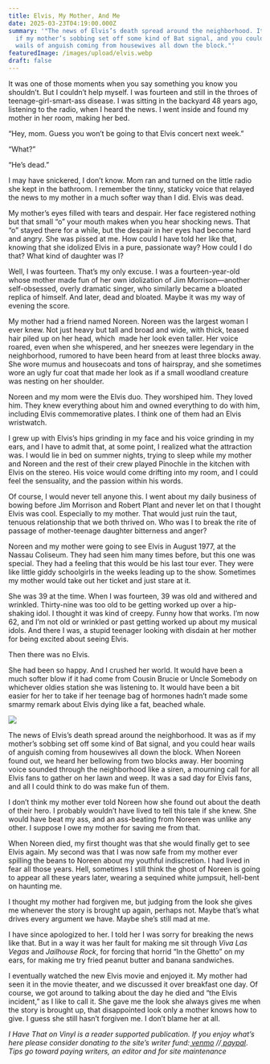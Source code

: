 ```yaml
---
title: Elvis, My Mother, And Me
date: 2025-03-23T04:19:00.000Z
summary: '"The news of Elvis’s death spread around the neighborhood. It was as
  if my mother’s sobbing set off some kind of Bat signal, and you could hear
  wails of anguish coming from housewives all down the block."'
featuredImage: /images/upload/elvis.webp
draft: false
---
```

It was one of those moments when you say something you know you shouldn’t. But I couldn’t help myself. I was fourteen and still in the throes of teenage-girl-smart-ass disease. I was sitting in the backyard 48 years ago, listening to the radio, when I heard the news. I went inside and found my mother in her room, making her bed.

“Hey, mom. Guess you won’t be going to that Elvis concert next week.”

“What?”

“He’s dead.”

I may have snickered, I don’t know. Mom ran and turned on the little radio she kept in the bathroom. I remember the tinny, staticky voice that relayed the news to my mother in a much softer way than I did. Elvis was dead. 

My mother’s eyes filled with tears and despair. Her face registered nothing but that small “o” your mouth makes when you hear shocking news. That “o” stayed there for a while, but the despair in her eyes had become hard and angry. She was pissed at me. How could I have told her like that, knowing that she idolized Elvis in a pure, passionate way? How could I do that? What kind of daughter was I?

Well, I was fourteen. That’s my only excuse. I was a fourteen-year-old whose mother made fun of her own idolization of Jim Morrison—another self-obsessed, overly dramatic singer, who similarly became a bloated replica of himself. And later, dead and bloated. Maybe it was my way of evening the score.

My mother had a friend named Noreen. Noreen was the largest woman I ever knew. Not just heavy but tall and broad and wide, with thick, teased hair piled up on her head, which  made her look even taller. Her voice roared, even when she whispered, and her sneezes were legendary in the neighborhood, rumored to have been heard from at least three blocks away. She wore mumus and housecoats and tons of hairspray, and she sometimes wore an ugly fur coat that made her look as if a small woodland creature was nesting on her shoulder.

Noreen and my mom were the Elvis duo. They worshiped him. They loved him. They knew everything about him and owned everything to do with him, including Elvis commemorative plates. I think one of them had an Elvis wristwatch. 

I grew up with Elvis’s hips grinding in my face and his voice grinding in my ears, and I have to admit that, at some point, I realized what the attraction was. I would lie in bed on summer nights, trying to sleep while my mother and Noreen and the rest of their crew played Pinochle in the kitchen with Elvis on the stereo. His voice would come drifting into my room, and I could feel the sensuality, and the passion within his words. 

Of course, I would never tell anyone this. I went about my daily business of bowing before Jim Morrison and Robert Plant and never let on that I thought Elvis was cool. Especially to my mother. That would just ruin the taut, tenuous relationship that we both thrived on. Who was I to break the rite of passage of mother-teenage daughter bitterness and anger?

Noreen and my mother were going to see Elvis in August 1977, at the Nassau Coliseum. They had seen him many times before, but this one was special. They had a feeling that this would be his last tour ever. They were like little giddy schoolgirls in the weeks leading up to the show. Sometimes my mother would take out her ticket and just stare at it. 

She was 39 at the time. When I was fourteen, 39 was old and withered and wrinkled. Thirty-nine was too old to be getting worked up over a hip-shaking idol. I thought it was kind of creepy. Funny how that works. I’m now 62, and I’m not old or wrinkled or past getting worked up about my musical idols. And there I was, a stupid teenager looking with disdain at her mother for being excited about seeing Elvis.

Then there was no Elvis.

She had been so happy. And I crushed her world. It would have been a much softer blow if it had come from Cousin Brucie or Uncle Somebody on whichever oldies station she was listening to. It would have been a bit easier for her to take if her teenage bag of hormones hadn’t made some smarmy remark about Elvis dying like a fat, beached whale.

![](/images/upload/elv2.webp)

The news of Elvis’s death spread around the neighborhood. It was as if my mother’s sobbing set off some kind of Bat signal, and you could hear wails of anguish coming from housewives all down the block. When Noreen found out, we heard her bellowing from two blocks away. Her booming voice sounded through the neighborhood like a siren, a mourning call for all Elvis fans to gather on her lawn and weep. It was a sad day for Elvis fans, and all I could think to do was make fun of them.

I don’t think my mother ever told Noreen how she found out about the death of their hero. I probably wouldn’t have lived to tell this tale if she knew. She would have beat my ass, and an ass-beating from Noreen was unlike any other. I suppose I owe my mother for saving me from that.

When Noreen died, my first thought was that she would finally get to see Elvis again. My second was that I was now safe from my mother ever spilling the beans to Noreen about my youthful indiscretion. I had lived in fear all those years. Hell, sometimes I still think the ghost of Noreen is going to appear all these years later, wearing a sequined white jumpsuit, hell-bent on haunting me.

I thought my mother had forgiven me, but judging from the look she gives me whenever the story is brought up again, perhaps not. Maybe that’s what drives every argument we have. Maybe she’s still mad at me.

I have since apologized to her. I told her I was sorry for breaking the news like that. But in a way it was her fault for making me sit through *Viva Las Vegas* and *Jailhouse Rock*, for forcing that horrid “In the Ghetto” on my ears, for making me try fried peanut butter and banana sandwiches.

I eventually watched the new Elvis movie and enjoyed it. My mother had seen it in the movie theater, and we discussed it over breakfast one day. Of course, we got around to talking about the day he died and “the Elvis incident,” as I like to call it. She gave me the look she always gives me when the story is brought up, that disappointed look only a mother knows how to give. I guess she still hasn’t forgiven me. I don’t blame her at all.

*I Have That on Vinyl is a reader supported publication. If you enjoy what’s here please consider donating to the site’s writer fund:[ venmo](https://account.venmo.com/u/Michele-Catalano2659) //[ paypal](https://www.paypal.com/paypalme/goingitaloneny?country.x=US&locale.x=en_US)*. *Tips go toward paying writers, an editor and for site maintenance*

